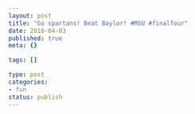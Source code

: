 ```yaml
--- 
layout: post
title: "Go spartans! Beat Baylor! #MSU #finalfour"
date: 2010-04-03
published: true
meta: {}

tags: []

type: post
categories: 
- fun
status: publish
---
```

<div class="posterous_autopost"></div>
